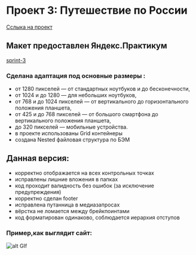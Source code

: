 # Проект 3: Путешествие по России

[Сслыка на проект](https://bmstustudent.github.io/russian-travel/index.html)

## Макет предоставлен Яндекс.Практикум
[sprint-3](https://www.figma.com/file/OyRWEjU6wBwRe1hapzQoLx/Sprint-3%3A-Russia-%2F-desktop-%2B-mobile)

### Сделана адаптация под основные размеры :
* от 1280 пикселей — от стандартных ноутбуков и до бесконечности,
* от 1024 и до 1280 — для небольших ноутбуков,
* от 768 и до 1024 пикселей — от вертикального до горизонтального положения планшета,
* от 425 и до 768 пикселей — от большого смартфона до вертикального положения планшета,
* до 320 пикселей — мобильные устройства.
* в проекте использованы Grid контейнеры
* cоздана Nested файловая структура по БЭМ

## Данная версия:
* корректно отображается на всех контрольных точках
* исправлены лишние вложения в папках
* код проходит валидность без ошибок (за исключение предупреждения)
* корректно сделан footer
* исправлена путанница в медиазапросах
* вёрстка не ломается между брейкпоинтами
* код форматирован одинаково, соблюдается иерархия отступов

### Пример,как выглядит сайт:
![alt GIf](https://github.com/bmstustudent/russian-travel/blob/master/russian-travel.gif)
